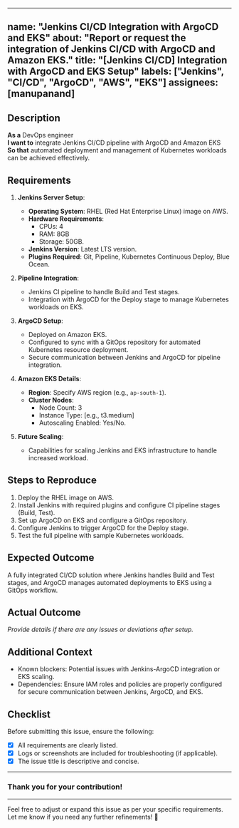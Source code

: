 
---
name: "Jenkins CI/CD Integration with ArgoCD and EKS"
about: "Report or request the integration of Jenkins CI/CD with ArgoCD and Amazon EKS."
title: "[Jenkins CI/CD] Integration with ArgoCD and EKS Setup"
labels: ["Jenkins", "CI/CD", "ArgoCD", "AWS", "EKS"]
assignees: [manupanand]
---

## Description

**As a** DevOps engineer  
**I want to** integrate Jenkins CI/CD pipeline with ArgoCD and Amazon EKS  
**So that** automated deployment and management of Kubernetes workloads can be achieved effectively.

## Requirements

1. **Jenkins Server Setup**:
   - **Operating System**: RHEL (Red Hat Enterprise Linux) image on AWS.
   - **Hardware Requirements**:
     - CPUs: 4
     - RAM: 8GB
     - Storage: 50GB.
   - **Jenkins Version**: Latest LTS version.
   - **Plugins Required**: Git, Pipeline, Kubernetes Continuous Deploy, Blue Ocean.

2. **Pipeline Integration**:
   - Jenkins CI pipeline to handle Build and Test stages.
   - Integration with ArgoCD for the Deploy stage to manage Kubernetes workloads on EKS.

3. **ArgoCD Setup**:
   - Deployed on Amazon EKS.
   - Configured to sync with a GitOps repository for automated Kubernetes resource deployment.
   - Secure communication between Jenkins and ArgoCD for pipeline integration.

4. **Amazon EKS Details**:
   - **Region**: Specify AWS region (e.g., `ap-south-1`).
   - **Cluster Nodes**:
     - Node Count: 3
     - Instance Type: [e.g., t3.medium]
     - Autoscaling Enabled: Yes/No.

5. **Future Scaling**:
   - Capabilities for scaling Jenkins and EKS infrastructure to handle increased workload.

## Steps to Reproduce

1. Deploy the RHEL image on AWS.
2. Install Jenkins with required plugins and configure CI pipeline stages (Build, Test).
3. Set up ArgoCD on EKS and configure a GitOps repository.
4. Configure Jenkins to trigger ArgoCD for the Deploy stage.
5. Test the full pipeline with sample Kubernetes workloads.

## Expected Outcome

A fully integrated CI/CD solution where Jenkins handles Build and Test stages, and ArgoCD manages automated deployments to EKS using a GitOps workflow.

## Actual Outcome

_Provide details if there are any issues or deviations after setup._

## Additional Context

- Known blockers: Potential issues with Jenkins-ArgoCD integration or EKS scaling.
- Dependencies: Ensure IAM roles and policies are properly configured for secure communication between Jenkins, ArgoCD, and EKS.

## Checklist

Before submitting this issue, ensure the following:
- [x] All requirements are clearly listed.
- [x] Logs or screenshots are included for troubleshooting (if applicable).
- [x] The issue title is descriptive and concise.

---

### Thank you for your contribution!

---

Feel free to adjust or expand this issue as per your specific requirements. Let me know if you need any further refinements! 🚀
